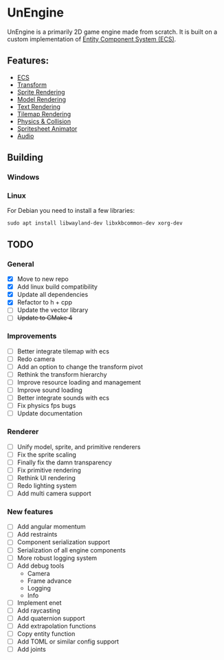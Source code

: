 # UnEngine

UnEngine is a primarily 2D game engine made from scratch. 
It is built on a custom implementation of [Entity Component System (ECS)](doc/ECS%20Reference.md).

## Features:
- [ECS](doc/ECS%20Reference.md)
- [Transform](doc/Transform%20Reference.md)
- [Sprite Rendering](doc/Sprite%20Reference.md)
- [Model Rendering](todo)
- [Text Rendering](doc/TextRender%20Reference.md)
- [Tilemap Rendering](doc/Tiled%20Reference.md)
- [Physics & Collision](doc/Physics%20Reference.md)
- [Spritesheet Animator](doc/Sprite%20Reference.md)
- [Audio](doc/Audio%20Reference.md)

## Building
### Windows
### Linux
For Debian you need to install a few libraries:

```sudo apt install libwayland-dev libxkbcommon-dev xorg-dev```

## TODO
### General
- [x] Move to new repo
- [x] Add linux build compatibility
- [x] Update all dependencies
- [x] Refactor to h + cpp
- [ ] Update the vector library
- [ ] ~~Update to CMake 4~~
### Improvements
- [ ] Better integrate tilemap with ecs
- [ ] Redo camera
- [ ] Add an option to change the transform pivot
- [ ] Rethink the transform hierarchy
- [ ] Improve resource loading and management
- [ ] Improve sound loading
- [ ] Better integrate sounds with ecs
- [ ] Fix physics fps bugs
- [ ] Update documentation
### Renderer
- [ ] Unify model, sprite, and primitive renderers
- [ ] Fix the sprite scaling
- [ ] Finally fix the damn transparency
- [ ] Fix primitive rendering
- [ ] Rethink UI rendering
- [ ] Redo lighting system
- [ ] Add multi camera support
### New features
- [ ] Add angular momentum
- [ ] Add restraints
- [ ] Component serialization support
- [ ] Serialization of all engine components
- [ ] More robust logging system
- [ ] Add debug tools
  - Camera
  - Frame advance
  - Logging
  - Info
- [ ] Implement enet
- [ ] Add raycasting
- [ ] Add quaternion support
- [ ] Add extrapolation functions
- [ ] Copy entity function
- [ ] Add TOML or similar config support
- [ ] Add joints
